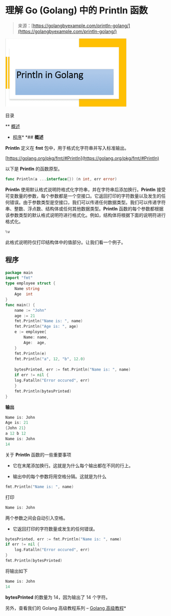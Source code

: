 <!--yml

类别：未分类

日期：2024-10-13 06:37:39

-->

# 理解 Go (Golang) 中的 Println 函数

> 来源：[https://golangbyexample.com/println-golang/](https://golangbyexample.com/println-golang/)

![println](img/5327d9a5221455aba6ab8a7076afdfd2.png)

目录

**   [概述](#Overview "Overview")

+   [程序](#Program "Program")*  *## **概述**

**Println** 定义在 **fmt** 包中，用于格式化字符串并写入标准输出。

[https://golang.org/pkg/fmt/#Println](https://golang.org/pkg/fmt/#Println)

以下是 **Println** 的函数原型。

```go
func Println(a ...interface{}) (n int, err error)
```

**Println** 使用默认格式说明符格式化字符串，并在字符串后添加换行。**Println** 接受可变数量的参数，每个参数都是一个空接口。它返回打印的字符数量以及发生的任何错误。由于参数类型是空接口，我们可以传递任何数据类型。我们可以传递字符串、整数、浮点数、结构体或任何其他数据类型。**Println** 函数的每个参数都根据该参数类型的默认格式说明符进行格式化。例如，结构体将根据下面的说明符进行格式化。

```go
%v
```

此格式说明符仅打印结构体中的值部分。让我们看一个例子。

## **程序**

```go
package main
import "fmt"
type employee struct {
    Name string
    Age  int
}
func main() {
    name := "John"
    age := 21
    fmt.Println("Name is: ", name)
    fmt.Println("Age is: ", age)
    e := employee{
        Name: name,
        Age:  age,
    }
    fmt.Println(e)
    fmt.Println("a", 12, "b", 12.0)

    bytesPrinted, err := fmt.Println("Name is: ", name)
    if err != nil {
	log.Fatalln("Error occured", err)
    }
    fmt.Println(bytesPrinted)
}
```

**输出**

```go
Name is: John
Age is: 21
{John 21}
a 12 b 12
Name is: John
14
```

关于 **Println** 函数的一些重要事项

+   它在末尾添加换行。这就是为什么每个输出都在不同的行上。

+   输出中的每个参数将用空格分隔。这就是为什么

```go
fmt.Println("Name is: ", name)
```

打印

```go
Name is: John
```

两个参数之间会自动引入空格。

+   它返回打印的字符数量或发生的任何错误。

```go
bytesPrinted, err := fmt.Println("Name is: ", name)
if err != nil {
    log.Fatalln("Error occured", err)
}
fmt.Println(bytesPrinted)
```

将输出如下

```go
Name is: John
14
```

**bytesPrinted** 的数量为 14，因为输出了 14 个字符。

另外，查看我们的 Golang 高级教程系列 – [Golang 高级教程](https://golangbyexample.com/golang-comprehensive-tutorial/)*
